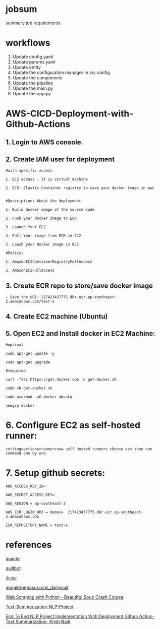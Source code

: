 # jobsum
summary job requirements

# workflows

1. Update config.yaml
2. Update params.yaml
3. Update entity
4. Update the configuration manager in src config
5. Update the components
6. Update the pipeline
7. Update the main.py
8. Update the app.py

# AWS-CICD-Deployment-with-Github-Actions

## 1. Login to AWS console.

## 2. Create IAM user for deployment

	#with specific access

	1. EC2 access : It is virtual machine

	2. ECR: Elastic Container registry to save your docker image in aws


	#Description: About the deployment

	1. Build docker image of the source code

	2. Push your docker image to ECR

	3. Launch Your EC2 

	4. Pull Your image from ECR in EC2

	5. Lauch your docker image in EC2

	#Policy:

	1. AmazonEC2ContainerRegistryFullAccess

	2. AmazonEC2FullAccess

	
## 3. Create ECR repo to store/save docker image
    - Save the URI: 217423437775.dkr.ecr.ap-southeast-2.amazonaws.com/text-s
	
## 4. Create EC2 machine (Ubuntu) 

## 5. Open EC2 and Install docker in EC2 Machine:
	
	#optinal

	sudo apt-get update -y

	sudo apt-get upgrade
	
	#required

	curl -fsSL https://get.docker.com -o get-docker.sh

	sudo sh get-docker.sh

	sudo usermod -aG docker ubuntu

	newgrp docker
	
# 6. Configure EC2 as self-hosted runner:
    setting>actions>runner>new self hosted runner> choose os> then run command one by one

# 7. Setup github secrets:

    AWS_ACCESS_KEY_ID=

    AWS_SECRET_ACCESS_KEY=

    AWS_REGION = ap-southeast-2

    AWS_ECR_LOGIN_URI = demo>>  217423437775.dkr.ecr.ap-southeast-2.amazonaws.com

    ECR_REPOSITORY_NAME = text-s

# references

[quackr](https://quackr.io/)

[quillbot](https://quillbot.com/summarize)

[itviec](https://itviec.com/)

[google/pegasus-cnn_dailymail](https://huggingface.co/google/pegasus-cnn_dailymail)

[Web Scraping with Python - Beautiful Soup Crash Course](https://www.youtube.com/watch?v=XVv6mJpFOb0)

[Text-Summarization-NLP-Project](https://github.com/krishnaik06/Text-Summarization-NLP-Project)

[End To End NLP Project Implementation With Deployment Github Action- Text Summarization- Krish Naik](https://www.youtube.com/watch?v=p7V4Aa7qEpw)